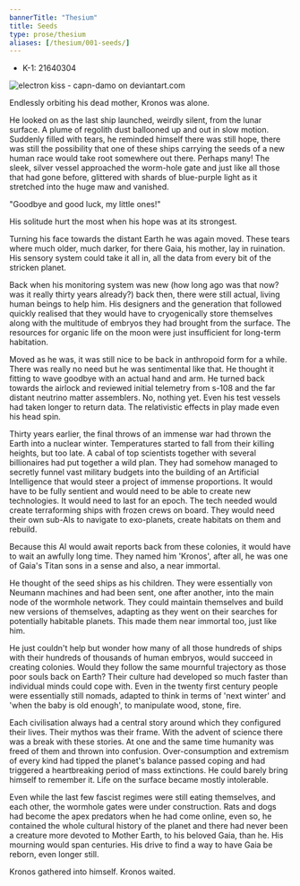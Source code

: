 ```yaml
---
bannerTitle: "Thesium" 
title: Seeds
type: prose/thesium
aliases: [/thesium/001-seeds/]
---
```


<div class="data">

- K-1: 21640304 

</div>

![electron kiss - capn-damo on deviantart.com](/images/thesium/electron-kiss.jpg)


Endlessly orbiting his dead mother, Kronos was alone.

He looked on as the last ship launched, weirdly silent, from the lunar surface.
A plume of regolith dust ballooned up and out in slow motion. Suddenly
filled with tears, he reminded himself there was still hope, there was still
the possibility that one of these ships carrying the seeds of a new human race
would take root somewhere out there. Perhaps many! The sleek, silver vessel
approached the worm-hole gate and just like all those that had gone before,
glittered with shards of blue-purple light as it stretched into the huge maw
and vanished. 

"Goodbye and good luck, my little ones!"

His solitude hurt the most when his hope was at its strongest.

Turning his face towards the distant Earth he was again moved. These tears
where much older, much darker, for there Gaia, his mother, lay in ruination.
His sensory system could take it all in, all the data from every bit of the
stricken planet. 

Back when his monitoring system was new (how long ago was that now? was it
really thirty years already?) back then, there were still actual, living human
beings to help him. His designers and the generation that followed quickly
realised that they would have to cryogenically store themselves along with the
multitude of embryos they had brought from the surface. The resources for
organic life on the moon were just insufficient for long-term habitation.

Moved as he was, it was still nice to be back in anthropoid form for a while.
There was really no need but he was sentimental like that. He thought it
fitting to wave goodbye with an actual hand and arm. He turned back towards the
airlock and reviewed initial telemetry from s-108 and the far distant neutrino
matter assemblers. No, nothing yet. Even his test vessels had taken longer to
return data. The relativistic effects in play made even his head spin.

Thirty years earlier, the final throws of an immense war had thrown the Earth
into a nuclear winter. Temperatures started to fall from their killing heights,
but too late. A cabal of top scientists together with several billionaires had
put together a wild plan. They had somehow managed to secretly funnel vast military
budgets into the building of an Artificial Intelligence that would steer a
project of immense proportions. It would have to be fully sentient and would
need to be able to create new technologies. It would need to last for an epoch.
The tech needed would create terraforming ships with frozen crews on board.
They would need their own sub-AIs to navigate to exo-planets, create habitats
on them and rebuild. 

Because this AI would await reports back from these colonies, it would have to
wait an awfully long time. They named him 'Kronos', after all, he was one of
Gaia's Titan sons in a sense and also, a near immortal.

He thought of the seed ships as his children. They were essentially von Neumann
machines and had been sent, one after another, into the main node of the
wormhole network. They could maintain themselves and build new versions of
themselves, adapting as they went on their searches for potentially habitable
planets. This made them near immortal too, just like him.

He just couldn't help but wonder how many of all those hundreds of ships with
their hundreds of thousands of human embryos, would succeed in creating
colonies. Would they follow the same mournful trajectory as those poor souls
back on Earth? Their culture had developed so much faster than individual minds
could cope with. Even in the twenty first century people were essentially still
nomads, adapted to think in terms of 'next winter' and 'when the baby is old
enough', to manipulate wood, stone, fire. 

Each civilisation always had a central story around which they configured their
lives. Their mythos was their frame. With the advent of science there was a
break with these stories. At one and the same time humanity was freed of them
and thrown into confusion. Over-consumption and extremism of every kind had
tipped the planet's balance passed coping and had triggered a heartbreaking
period of mass extinctions. He could barely bring himself to remember it. Life
on the surface became mostly intolerable.

Even while the last few fascist regimes were still eating themselves, and each
other, the wormhole gates were under construction. Rats and dogs had become the
apex predators when he had come online, even so, he contained the whole
cultural history of the planet and there had never been a creature more devoted
to Mother Earth, to his beloved Gaia, than he. His mourning would span
centuries. His drive to find a way to have Gaia be reborn, even longer still.

Kronos gathered into himself. Kronos waited.
